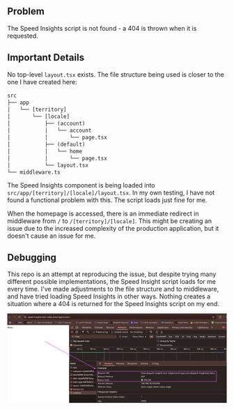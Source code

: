 ## Problem
The Speed Insights script is not found - a 404 is thrown when it is requested.

## Important Details
No top-level `layout.tsx` exists. The file structure being used is closer to the one I have created here: 

```
src
├── app
│   └── [territory]
│       └── [locale]
│           ├── (account)
│           │   └── account
│           │       └── page.tsx
│           ├── (default)
│           │   └── home
│           │       └── page.tsx
│           └── layout.tsx
└── middleware.ts
```

The Speed Insights component is being loaded into `src/app/[territory]/[locale]/layout.tsx`. In my own testing, I have not found a functional problem with this. The script loads just fine for me.

When the homepage is accessed, there is an immediate redirect in middleware from `/` to `/[territory]/[locale]`. This might be creating an issue due to the increased complexity of the production application, but it doesn't cause an issue for me.

## Debugging
This repo is an attempt at reproducing the issue, but despite trying many different possible implementations, the Speed Insight script loads for me every time. I've made adjustments to the file structure and to middleware, and have tried loading Speed Insights in other ways. Nothing creates a situation where a 404 is returned for the Speed Insights script on my end.

![screenshot of script loading correctly](/public/script-screenshot.png)
